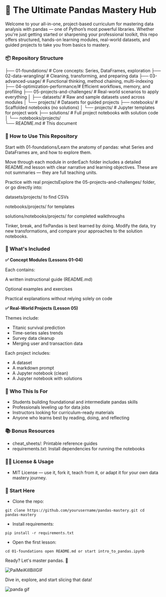 
# 🐼 The Ultimate Pandas Mastery Hub

Welcome to your all-in-one, project-based curriculum for mastering data analysis with pandas — one of Python’s most powerful libraries. Whether you're just getting started or sharpening your professional toolkit, this repo offers structured, hands-on learning modules, real-world datasets, and guided projects to take you from basics to mastery.

### 📦 Repository Structure

├── 01-foundations/             # Core concepts: Series, DataFrames, exploration
├── 02-data-wrangling/          # Cleaning, transforming, and preparing data
├── 03-advanced-usage/          # Functional thinking, method chaining, multi-indexing
├── 04-optimization-performance/# Efficient workflows, memory, and profiling
├── 05-projects-and-challenges/ # Real-world scenarios to apply everything
│
├── datasets/                   # Raw and sample datasets used across modules
│   └── projects/               # Datasets for guided projects
├── notebooks/                  # Scaffolded notebooks (no solutions)
│   └── projects/               # Jupyter templates for project work
├── solutions/                  # Full project notebooks with solution code
│   └── notebooks/projects/     
└── README.md                   # This document

### 🧠 How to Use This Repository

Start with 01-foundations/Learn the anatomy of pandas: what Series and DataFrames are, and how to explore them.

Move through each module in orderEach folder includes a detailed README.md lesson with clear narrative and learning objectives. These are not summaries — they are full teaching units.

Practice with real projectsExplore the 05-projects-and-challenges/ folder, or go directly into:

datasets/projects/ to find CSVs

notebooks/projects/ for templates

solutions/notebooks/projects/ for completed walkthroughs

Tinker, break, and fixPandas is best learned by doing. Modify the data, try new transformations, and compare your approaches to the solution notebooks.

### 🧪 What's Included

**✅ Concept Modules (Lessons 01–04)**

Each contains:

A written instructional guide (README.md)

Optional examples and exercises

Practical explanations without relying solely on code

**✅ Real-World Projects (Lesson 05)**

Themes include:

- Titanic survival prediction
- Time-series sales trends
- Survey data cleanup
- Merging user and transaction data

Each project includes:

- A dataset
- A markdown prompt
- A Jupyter notebook (clean)
- A Jupyter notebook with solutions

### 🎯 Who This Is For

- Students building foundational and intermediate pandas skills
- Professionals leveling up for data jobs
- Instructors looking for curriculum-ready materials
- Anyone who learns best by reading, doing, and reflecting

### 📚 Bonus Resources

- cheat_sheets/: Printable reference guides
- requirements.txt: Install dependencies for running the notebooks

### 🧑‍🏫 License & Usage

- MIT License — use it, fork it, teach from it, or adapt it for your own data mastery journey.

### 🚀 Start Here

- Clone the repo:

`git clone https://github.com/yourusername/pandas-mastery.git
cd pandas-mastery`

- Install requirements:

`pip install -r requirements.txt`

- Open the first lesson:

`cd 01-foundations
open README.md or start intro_to_pandas.ipynb`

Ready? Let's master pandas. 🐼

![PaiMeiKillBillGIF](https://github.com/user-attachments/assets/6d4bf417-fcaf-4676-a11c-09c1a6c8d7f1)

Dive in, explore, and start slicing that data!

![panda gif](https://media.giphy.com/media/3oriO0OEd9QIDdllqo/giphy.gif)
